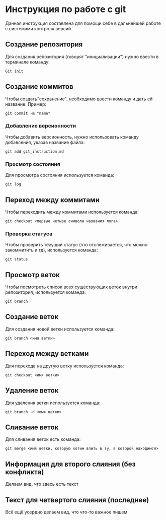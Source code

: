 # Инструкция по работе с git

Данная инструкция составлена для помощи себе в дальнейшей работе с системами контроля версий

## Cоздание репозитория

Для создания репозитория (говорят "инициализации") нужно ввести в терминале команду:

    Git init

## Создание коммитов

Чтобы создать"сохранение", необходимо ввести команду и дать ей название. Пример:

    git commit -m "name"

### Добавление версионности

Чтобы добавить версионность, нужно использовать команду добавления, указав название файла:

    git add git_instruction.md

### Просмотр состояния

Для просмотра состояния используется команда:

    git log

## Переход между коммитами 

Чтобы переходить между коммитами используется команда:

    git checkout <первые четыре символа названия лога>

### Проверка статуса

Чтобы проверить текущий статус (что отслеживается, что можно закоммитить и тд), используется команда:

    git status

## Просмотр веток

Чтобы посмотреть список всех существующих веток внутри репозитория, используется команда:

    git branch

## Создание веток

Для создания новой ветки используется команда:

    git branch <имя ветки>

## Переход между ветками

Для перехода на другую ветку используется команда:

    git checkout <имя ветки>

## Удаление веток 

Для удаления ветки используется команда: 

    git branch -d <имя ветки>

## Cливание веток

Для сливания веток есть команда:

    git merge <имя ветки, которую хотим влить в ту, в которой находимся>

## Информация для второго слияния (без конфликта)

Делаем вид, что здесь есть текст





## Текст для четвертого слияния (последнее)

Всё ещё усердно делаем вид, что что-то важное пишем